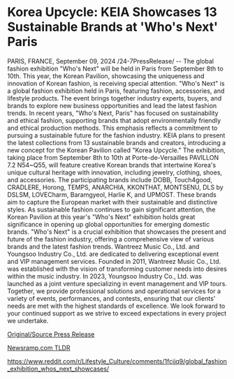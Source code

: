 # Korea Upcycle: KEIA Showcases 13 Sustainable Brands at 'Who's Next' Paris

PARIS, FRANCE, September 09, 2024 /24-7PressRelease/ -- The global fashion exhibition "Who's Next" will be held in Paris from September 8th to 10th. This year, the Korean Pavilion, showcasing the uniqueness and innovation of Korean fashion, is receiving special attention.  "Who's Next" is a global fashion exhibition held in Paris, featuring fashion, accessories, and lifestyle products. The event brings together industry experts, buyers, and brands to explore new business opportunities and lead the latest fashion trends. In recent years, "Who's Next, Paris" has focused on sustainability and ethical fashion, supporting brands that adopt environmentally friendly and ethical production methods. This emphasis reflects a commitment to pursuing a sustainable future for the fashion industry.  KEIA plans to present the latest collections from 13 sustainable brands and creators, introducing a new concept for the Korean Pavilion called "Korea Upcycle." The exhibition, taking place from September 8th to 10th at Porte-de-Versailles PAVILLON 7.2 N54~Q55, will feature creative Korean brands that intertwine Korea's unique cultural heritage with innovation, including jewelry, clothing, shoes, and accessories.  The participating brands include DOBB, Touch4good, CRADLERE, Horong, TEMPS, ANARCHIA, KKONTHAT, MONTSENU, DLS by DSLSM, LOVECharm, Baramgyeol, Harlie K, and UPMOST. These brands aim to capture the European market with their sustainable and distinctive styles.  As sustainable fashion continues to gain significant attention, the Korean Pavilion at this year's "Who's Next" exhibition holds great significance in opening up global opportunities for emerging domestic brands.  "Who's Next" is a crucial exhibition that showcases the present and future of the fashion industry, offering a comprehensive view of various brands and the latest fashion trends.  Wantreez Music Co., Ltd. and Youngsoo Industry Co., Ltd. are dedicated to delivering exceptional event and VIP management services. Founded in 2011, Wantreez Music Co., Ltd. was established with the vision of transforming customer needs into desires within the music industry. In 2023, Youngsoo Industry Co., Ltd. was launched as a joint venture specializing in event management and VIP tours.  Together, we provide professional solutions and operational services for a variety of events, performances, and contests, ensuring that our clients' needs are met with the highest standards of excellence. We look forward to your continued support as we strive to exceed expectations in every project we undertake. 

[Original/Source Press Release](https://www.24-7pressrelease.com/press-release/514123/korea-upcycle-keia-showcases-13-sustainable-brands-at-whos-next-paris)
                    

[Newsramp.com TLDR](None) 

https://www.reddit.com/r/Lifestyle_Culture/comments/1fcjjq9/global_fashion_exhibition_whos_next_showcases/
